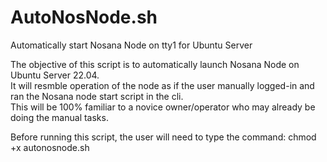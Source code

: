 # AutoNosNode.sh
Automatically start Nosana Node on tty1 for Ubuntu Server

The objective of this script is to automatically launch Nosana Node on Ubuntu Server 22.04.  
It will resmble operation of the node as if the user manually logged-in and ran the Nosana node start script in the cli.  
This will be 100% familiar to a novice owner/operator who may already be doing the manual tasks.

Before running this script, the user will need to type the command: chmod +x autonosnode.sh
